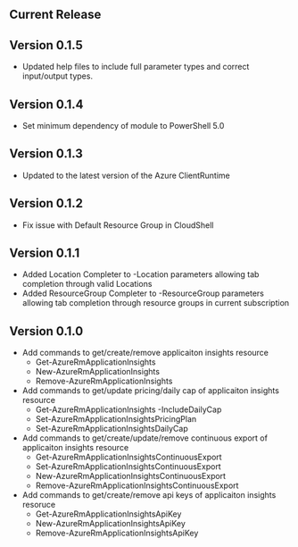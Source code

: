 <!--
    Please leave this section at the top of the change log.

    Changes for the current release should go under the section titled "Current Release", and should adhere to the following format:

    ## Current Release
    * Overview of change #1
        - Additional information about change #1
    * Overview of change #2
        - Additional information about change #2
        - Additional information about change #2
    * Overview of change #3
    * Overview of change #4
        - Additional information about change #4

    ## YYYY.MM.DD - Version X.Y.Z (Previous Release)
    * Overview of change #1
        - Additional information about change #1
-->
## Current Release

## Version 0.1.5
* Updated help files to include full parameter types and correct input/output types.

## Version 0.1.4
* Set minimum dependency of module to PowerShell 5.0

## Version 0.1.3
* Updated to the latest version of the Azure ClientRuntime

## Version 0.1.2
* Fix issue with Default Resource Group in CloudShell

## Version 0.1.1
* Added Location Completer to -Location parameters allowing tab completion through valid Locations
* Added ResourceGroup Completer to -ResourceGroup parameters allowing tab completion through resource groups in current subscription

## Version 0.1.0
* Add commands to get/create/remove applicaiton insights resource
    - Get-AzureRmApplicationInsights 
    - New-AzureRmApplicationInsights
    - Remove-AzureRmApplicationInsights
* Add commands to get/update pricing/daily cap of applicaiton insights resource        
    - Get-AzureRmApplicationInsights -IncludeDailyCap
    - Set-AzureRmApplicationInsightsPricingPlan
    - Set-AzureRmApplicationInsightsDailyCap
* Add commands to get/create/update/remove continuous export of applicaiton insights resource
	- Get-AzureRmApplicationInsightsContinuousExport
	- Set-AzureRmApplicationInsightsContinuousExport
    - New-AzureRmApplicationInsightsContinuousExport
	- Remove-AzureRmApplicationInsightsContinuousExport
* Add commands to get/create/remove api keys of applicaiton insights resoruce
	- Get-AzureRmApplicationInsightsApiKey
	- New-AzureRmApplicationInsightsApiKey
	- Remove-AzureRmApplicationInsightsApiKey
